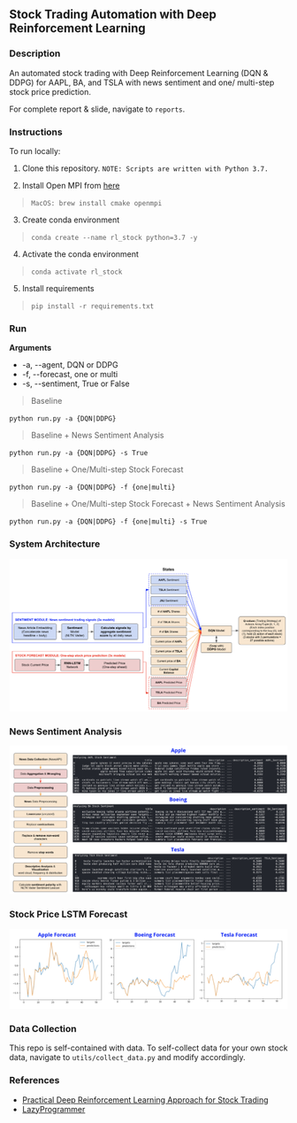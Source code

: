 ## Stock Trading Automation with Deep Reinforcement Learning

### Description

An automated stock trading with Deep Reinforcement Learning (DQN & DDPG) for AAPL, BA, and TSLA with news sentiment and one/ multi-step stock price prediction.

For complete report & slide, navigate to `reports`.

### Instructions

To run locally:

1. Clone this repository. `NOTE: Scripts are written with Python 3.7.`

2. Install Open MPI from [here](https://stable-baselines.readthedocs.io/en/master/guide/install.html)

> `MacOS: brew install cmake openmpi`

3. Create conda environment

> `conda create --name rl_stock python=3.7 -y`

4. Activate the conda environment

> `conda activate rl_stock`

5. Install requirements

> `pip install -r requirements.txt`

### Run

**Arguments**

- -a, --agent, DQN or DDPG
- -f, --forecast, one or multi
- -s, --sentiment, True or False

> Baseline

`python run.py -a {DQN|DDPG}`

> Baseline + News Sentiment Analysis

`python run.py -a {DQN|DDPG} -s True`

> Baseline + One/Multi-step Stock Forecast

`python run.py -a {DQN|DDPG} -f {one|multi}`

> Baseline + One/Multi-step Stock Forecast + News Sentiment Analysis

`python run.py -a {DQN|DDPG} -f {one|multi} -s True`

### System Architecture

![Flowchart](https://github.com/Joeyipp/rl-stock-trading/blob/master/images/flowchart_design.png)

### News Sentiment Analysis

![Flowchart](https://github.com/Joeyipp/rl-stock-trading/blob/master/images/sentiment.png)

### Stock Price LSTM Forecast

![Flowchart](https://github.com/Joeyipp/rl-stock-trading/blob/master/images/forecast.png)

### Data Collection

This repo is self-contained with data.
To self-collect data for your own stock data, navigate to `utils/collect_data.py` and modify accordingly.

### References

- [Practical Deep Reinforcement Learning Approach for Stock Trading](https://arxiv.org/abs/1811.07522)
- [LazyProgrammer](https://github.com/lazyprogrammer)
